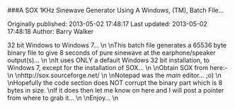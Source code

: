 ###A SOX 1KHz Sinewave Generator Using A Windows, (TM), Batch File...

Originally published: 2013-05-02 17:48:17
Last updated: 2013-05-02 17:48:18
Author: Barry Walker

32 bit Windows to Windows 7...\n\nThis batch file generates a 65536 byte binary file to give 8 seconds of pure sinewave at the earphone/speaker output(s)...\n\nIt uses ONLY a default Windows 32 bit installation, to Windows 7, except for the installation of SOX...\n\nObtain SOX from here:-\n\nhttp://sox.sourceforge.net/\n\nNotepad was the _main_ editor... ;o)\n\nHopefully the code section does NOT corrupt the binary part which is 8 bytes in size.\nIf it does then let me know on here and I will post a pointer from where to grab it...\n\nEnjoy...\n